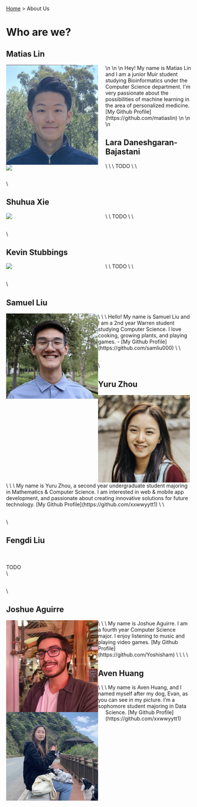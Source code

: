 [Home](https://melinucsd.github.io/cse110-team16-tmpwebsite/) > About Us
# Who are we?
## Matias Lin
<img align="left" src="profiles/MatiasLin.jpg" width=250 style="margin-right: 20px;">
\n
\n
\n
Hey! My name is Matias Lin and I am a junior Muir student studying Bioinformatics under the Computer Science department. I'm very passionate about the possibilities of machine learning in the area of personalized medicine.  
[My Github Profile](https://github.com/matiaslin)
\n
\n
\n

## Lara Daneshgaran-Bajastani
<img align="left" src="profiles/LaraDaneshgaran.jpg" width=250 style="margin-right: 20px;">
\
\
\
TODO
\
\

\
\
## Shuhua Xie
<img align="left" src="profiles/ShuhuaXie.jpg" width=250 style="margin-right: 20px;">
\
\
TODO
\
\

\
\
## Kevin Stubbings 
<img align="left" src="profiles/KevinStubbings.jpg" width=250 style="margin-right: 20px;">
\
\
TODO
\
\

\
\
## Samuel Liu
<img align="left" src="profiles/SamuelLiu.jpg" width=250>
\
\
\
Hello! My name is Samuel Liu and I am a 2nd year Warren student studying Computer Science. I love cooking, growing plants, and playing games. 
 - [My Github Profile](https://github.com/samliu000)
\
\

\
\
## Yuru Zhou
<img align="left" src="profiles/YuruZhou.jpg" width=250>
\
\
\
My name is Yuru Zhou, a second year undergraduate student majoring in Mathematics & Computer Science. I am interested in web & mobile app development, and passionate about creating innovative solutions for future technology.
[My Github Profile](https://github.com/xxwwyytt1)
\
\

\
\
## Fengdi Liu
\
\
TODO
\
\
  
\
\
## Joshue Aguirre
<img align="left" src="profiles/JoshueAguirre.jpg" width=250>
\
\
\
My name is Joshue Aguirre. I am a fourth year
Computer Science major. I enjoy listening to music and playing video games. 
[My Github Profile](https://github.com/Yoshisham)
\
\
\
\

## Aven Huang
<img align="left" src="profiles/AvenHuang.jpg" width=250 style="margin-right: 20px;">
\
\
\
My name is Aven Huang, and I named myself after my dog, Evan, as you can see in my picture. I’m a sophomore student majoring in Data Science.  
[My Github Profile](https://github.com/xxwwyytt1)